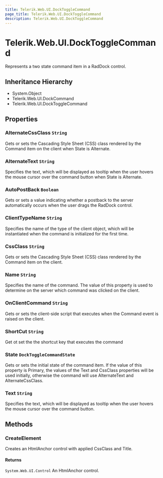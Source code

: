 ```yaml
---
title: Telerik.Web.UI.DockToggleCommand
page_title: Telerik.Web.UI.DockToggleCommand
description: Telerik.Web.UI.DockToggleCommand
---
```


# Telerik.Web.UI.DockToggleCommand

Represents a two state command item in a RadDock control.

## Inheritance Hierarchy

* System.Object
* Telerik.Web.UI.DockCommand
* Telerik.Web.UI.DockToggleCommand

## Properties

###  AlternateCssClass `String`

Gets or sets the Cascading Style Sheet (CSS) class rendered by the Command item
            on the client when State is Alternate.

###  AlternateText `String`

Specifies the text, which will be displayed as tooltip when the user
            hovers the mouse cursor over the command button when State is Alternate.

###  AutoPostBack `Boolean`

Gets or sets a value indicating whether a postback to the server
            automatically occurs when the user drags the RadDock control.

###  ClientTypeName `String`

Specifies the name of the type of the client object, which
            will be instantiated when the command is initialized for the first time.

###  CssClass `String`

Gets or sets the Cascading Style Sheet (CSS) class rendered by the Command item
            on the client.

###  Name `String`

Specifies the name of the command. The value of this property is used
            to determine on the server which command was clicked on the client.

###  OnClientCommand `String`

Gets or sets the client-side script that executes when the Command event is raised
            on the client.

###  ShortCut `String`

Get ot set the the shortcut key that executes the command

###  State `DockToggleCommandState`

Gets or sets the initial state of the command item. If the value of this property
            is Primary, the values of the Text and CssClass properties will be used initially,
            otherwise the command will use AlternateText and AlternateCssClass.

###  Text `String`

Specifies the text, which will be displayed as tooltip when the user
            hovers the mouse cursor over the command button.

## Methods

###  CreateElement

Creates an HtmlAnchor control with applied CssClass and Title.

#### Returns

`System.Web.UI.Control` An HtmlAnchor control.

